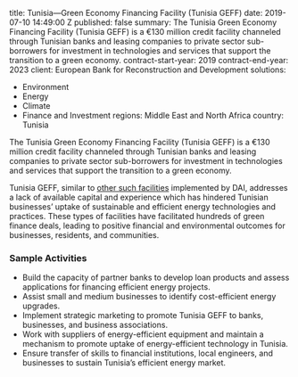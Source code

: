 
title: Tunisia—Green Economy Financing Facility (Tunisia GEFF)
date: 2019-07-10 14:49:00 Z
published: false
summary: The Tunisia Green Economy Financing Facility (Tunisia GEFF) is a €130 million
  credit facility channeled through Tunisian banks and leasing companies to private
  sector sub-borrowers for investment in technologies and services that support the
  transition to a green economy.
contract-start-year: 2019
contract-end-year: 2023
client: European Bank for Reconstruction and Development
solutions:
- Environment
- Energy
- Climate
- Finance and Investment
regions: Middle East and North Africa
country: Tunisia


The Tunisia Green Economy Financing Facility (Tunisia GEFF) is a €130 million credit facility channeled through Tunisian banks and leasing companies to private sector sub-borrowers for investment in technologies and services that support the transition to a green economy.

Tunisia GEFF, similar to [other such facilities](https://www.dai.com/our-work/projects/morocco-sustainable-energy-financing-facility-morseff) implemented by DAI, addresses a lack of available capital and experience which has hindered Tunisian businesses’ uptake of sustainable and efficient energy technologies and practices. These types of facilities have facilitated hundreds of green finance deals, leading to positive financial and environmental outcomes for businesses, residents, and communities.

### Sample Activities

* Build the capacity of partner banks to develop loan products and assess applications for financing efficient energy projects.
* Assist small and medium businesses to identify cost-efficient energy upgrades.
* Implement strategic marketing to promote Tunisia GEFF to banks, businesses, and business associations.
* Work with suppliers of energy-efficient equipment and maintain a mechanism to promote uptake of energy-efficient technology in Tunisia.
* Ensure transfer of skills to financial institutions, local engineers, and businesses to sustain Tunisia’s efficient energy market.
